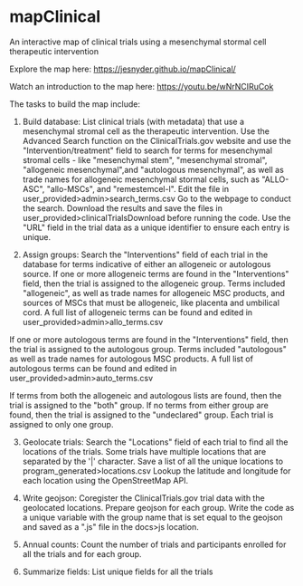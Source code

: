 # mapClinical
An interactive map of clinical trials using a mesenchymal stormal cell therapeutic intervention

Explore the map here:
https://jesnyder.github.io/mapClinical/

Watch an introduction to the map here:
https://youtu.be/wNrNCIRuCok

The tasks to build the map include:

1. Build database: List clinical trials (with metadata) that use a mesenchymal stromal cell as the therapeutic intervention. Use the Advanced Search function on the ClinicalTrials.gov website and use the "Intervention/treatment" field to search for terms for mesenchymal stromal cells - like "mesenchymal stem", "mesenchymal stromal", "allogeneic mesenchymal",and "autologous mesenchymal", as well as trade names for allogeneic mesenchymal stormal cells, such as  "ALLO-ASC", "allo-MSCs", and "remestemcel-l". Edit the file in user_provided>admin>search_terms.csv Go to the webpage to conduct the search. Download the results and save the files in user_provided>clinicalTrialsDownload before running the code. Use the "URL" field in the trial data as a unique identifier to ensure each entry is unique.

2. Assign groups: Search the "Interventions" field of each trial in the database for terms indicative of either an allogeneic or autologous source. If one or more allogeneic terms are found in the "Interventions" field, then the trial is assigned to the allogeneic group. Terms included "allogeneic", as well as trade names for allogeneic MSC products, and sources of MSCs that must be allogeneic, like placenta and umbilical cord. A full list of allogeneic terms can be found and edited in user_provided>admin>allo_terms.csv

If one or more autologous terms are found in the "Interventions" field, then the trial is assigned to the autologous group. Terms included "autologous" as well as trade names for autologous MSC products. A full list of autologous terms can be found and edited in user_provided>admin>auto_terms.csv

If terms from both the allogeneic and autologous lists are found, then the trial is assigned to the "both" group. If no terms from either group are found, then the trial is assigned to the "undeclared" group. Each trial is assigned to only one group.

3. Geolocate trials: Search the "Locations" field of each trial to find all the locations of the trials. Some trials have multiple locations that are separated by the '|' character. Save a list of all the unique locations to program_generated>locations.csv Lookup the latitude and longitude for each location using the OpenStreetMap API.

4. Write geojson: Coregister the ClinicalTrials.gov trial data with the geolocated locations. Prepare geojson for each group. Write the code as a unique variable with the group name that is set equal to the geojson and saved as a ".js" file in the docs>js location.   

4. Annual counts: Count the number of trials and participants enrolled for all the trials and for each group.

5. Summarize fields: List unique fields for all the trials
